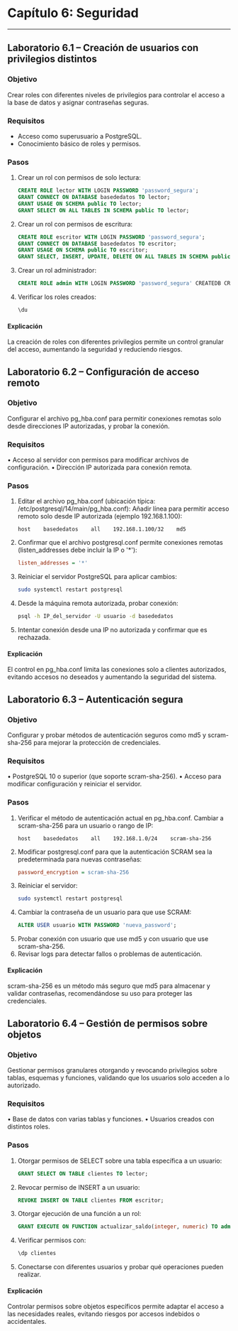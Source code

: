# Capítulo 6: Seguridad

---

## Laboratorio 6.1 – Creación de usuarios con privilegios distintos

### Objetivo  
Crear roles con diferentes niveles de privilegios para controlar el acceso a la base de datos y asignar contraseñas seguras.

### Requisitos  
- Acceso como superusuario a PostgreSQL.  
- Conocimiento básico de roles y permisos.

### Pasos

1. Crear un rol con permisos de solo lectura:  
   ```sql
   CREATE ROLE lector WITH LOGIN PASSWORD 'password_segura';
   GRANT CONNECT ON DATABASE basededatos TO lector;
   GRANT USAGE ON SCHEMA public TO lector;
   GRANT SELECT ON ALL TABLES IN SCHEMA public TO lector;
2.	Crear un rol con permisos de escritura:
    ```sql
    CREATE ROLE escritor WITH LOGIN PASSWORD 'password_segura';
    GRANT CONNECT ON DATABASE basededatos TO escritor;
    GRANT USAGE ON SCHEMA public TO escritor;
    GRANT SELECT, INSERT, UPDATE, DELETE ON ALL TABLES IN SCHEMA public TO escritor;
3.	Crear un rol administrador:
    ```sql
    CREATE ROLE admin WITH LOGIN PASSWORD 'password_segura' CREATEDB CREATEROLE;
4.	Verificar los roles creados:
    ```sql
    \du
#### Explicación
La creación de roles con diferentes privilegios permite un control granular del acceso, aumentando la seguridad y reduciendo riesgos.

## Laboratorio 6.2 – Configuración de acceso remoto
### Objetivo
Configurar el archivo pg_hba.conf para permitir conexiones remotas solo desde direcciones IP autorizadas, y probar la conexión.
### Requisitos
•	Acceso al servidor con permisos para modificar archivos de configuración.
•	Dirección IP autorizada para conexión remota.
### Pasos
1.	Editar el archivo pg_hba.conf (ubicación típica: /etc/postgresql/14/main/pg_hba.conf):
Añadir línea para permitir acceso remoto solo desde IP autorizada (ejemplo 192.168.1.100):
    ```nginx
    host    basededatos    all    192.168.1.100/32    md5
2.	Confirmar que el archivo postgresql.conf permite conexiones remotas (listen_addresses debe incluir la IP o '*'):
    ```ini
    listen_addresses = '*'
3.	Reiniciar el servidor PostgreSQL para aplicar cambios:
    ```bash
    sudo systemctl restart postgresql
4.	Desde la máquina remota autorizada, probar conexión:
    ```bash
    psql -h IP_del_servidor -U usuario -d basededatos
5.	Intentar conexión desde una IP no autorizada y confirmar que es rechazada.
#### Explicación
El control en pg_hba.conf limita las conexiones solo a clientes autorizados, evitando accesos no deseados y aumentando la seguridad del sistema.

## Laboratorio 6.3 – Autenticación segura
### Objetivo
Configurar y probar métodos de autenticación seguros como md5 y scram-sha-256 para mejorar la protección de credenciales.
### Requisitos
•	PostgreSQL 10 o superior (que soporte scram-sha-256).
•	Acceso para modificar configuración y reiniciar el servidor.
### Pasos
1.	Verificar el método de autenticación actual en pg_hba.conf. Cambiar a scram-sha-256 para un usuario o rango de IP:
    ```nginx
    host    basededatos    all    192.168.1.0/24    scram-sha-256
2.	Modificar postgresql.conf para que la autenticación SCRAM sea la predeterminada para nuevas contraseñas:
    ```ini
    password_encryption = scram-sha-256
3.	Reiniciar el servidor:
    ```bash
    sudo systemctl restart postgresql
4.	Cambiar la contraseña de un usuario para que use SCRAM:
    ```sql
    ALTER USER usuario WITH PASSWORD 'nueva_password';
5.	Probar conexión con usuario que use md5 y con usuario que use scram-sha-256.
6.	Revisar logs para detectar fallos o problemas de autenticación.
#### Explicación
scram-sha-256 es un método más seguro que md5 para almacenar y validar contraseñas, recomendándose su uso para proteger las credenciales.

## Laboratorio 6.4 – Gestión de permisos sobre objetos
### Objetivo
Gestionar permisos granulares otorgando y revocando privilegios sobre tablas, esquemas y funciones, validando que los usuarios solo acceden a lo autorizado.
### Requisitos
•	Base de datos con varias tablas y funciones.
•	Usuarios creados con distintos roles.
### Pasos
1.	Otorgar permisos de SELECT sobre una tabla específica a un usuario:
    ```sql
    GRANT SELECT ON TABLE clientes TO lector;
2.	Revocar permiso de INSERT a un usuario:
    ```sql
    REVOKE INSERT ON TABLE clientes FROM escritor;
3.	Otorgar ejecución de una función a un rol:
    ```sql
    GRANT EXECUTE ON FUNCTION actualizar_saldo(integer, numeric) TO admin;
4.	Verificar permisos con:
    ```sql
    \dp clientes
5.	Conectarse con diferentes usuarios y probar qué operaciones pueden realizar.
#### Explicación
Controlar permisos sobre objetos específicos permite adaptar el acceso a las necesidades reales, evitando riesgos por accesos indebidos o accidentales.

